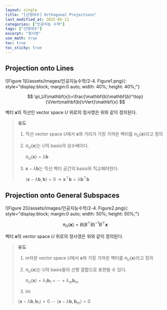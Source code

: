 ```yaml
---
layout: single
title: "[선형대수] Orthogonal Projections"
last_modified_at: 2025-05-11
categories: ["인공지능 수학"]
tags: ["선형대수"]
excerpt: "정사영"
use_math: true
toc: true
toc_sticky: true
---
```


## Projection onto Lines

![Figure 1](/assets/images/인공지능수학/2-4. Figure1.png){: style="display:block; margin:0 auto; width: 40%; height: 40%;"}

$$
\pi_U(\mathbf{x})=\frac{\mathbf{b}\mathbf{b}^\top}{\lVert\mathbf{b}\rVert}\mathbf{x}
$$

벡터 $\mathbf{x}$의 직선인 vector space $U$ 위로의 정사영은 위와 같이 정의된다.

> **유도**
>
> 1. 직선 vector space $U$에서 $\mathbf{x}$와 거리가 가장 가까운 벡터를 $\pi_U(\mathbf{x})$라고 정의
>
> 2. $\pi_U(\mathbf{x})$는 $U$의 basis의 상수배이다.
>
>    $\pi_U(\mathbf{x})=\lambda\mathbf{b}$
> 3. $\mathbf{x}-\lambda\mathbf{b}$는 직선 벡터 공간의 basis와 직교해야한다.
>    
>    $\langle\mathbf{x}-\lambda\mathbf{b},\mathbf{b}\rangle=0\to \mathbf{x}^\top\mathbf{b}=\lambda\mathbf{b}^\top\mathbf{b}$

## Projection onto General Subspaces

![Figure 2](/assets/images/인공지능수학/2-4. Figure2.png){: style="display:block; margin:0 auto; width: 50%; height: 50%;"}

$$
\pi_U(\mathbf{x})=B(B^\top B)^{-1}B^\top\mathbf{x}
$$

벡터 $\mathbf{x}$의 vector space $U$ 위로의 정사영은 위와 같이 정의된다.

> **유도**
>
> 1. $m$차원 vector space $U$에서 $\mathbf{x}$와 가장 가까운 벡터를 $\pi_U(\mathbf{x})$라고 정의
>
> 2. $\pi_U(\mathbf{x})$는 $U$의 basis들의 선형 결합으로 표현될 수 있다.
>
>    $\pi_U(\mathbf{x})=\lambda_1\mathbf{b}_1+\cdots+\lambda_m\mathbf{b}_m$
> 3. hh
>   
> 
> $\langle\mathbf{x}-\lambda\mathbf{b},\mathbf{b}_1\rangle=0~\cdots~\langle\mathbf{x}-\lambda\mathbf{b},\mathbf{b}_m\rangle=0$
>
> 
